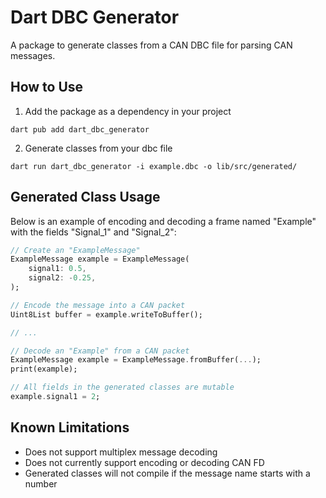 # Dart DBC Generator

A package to generate classes from a CAN DBC file for parsing CAN messages.

## How to Use

1. Add the package as a dependency in your project

```
dart pub add dart_dbc_generator
```

2. Generate classes from your dbc file

```
dart run dart_dbc_generator -i example.dbc -o lib/src/generated/
```

## Generated Class Usage

Below is an example of encoding and decoding a frame named "Example" with the fields "Signal_1" and "Signal_2":

```dart
// Create an "ExampleMessage"
ExampleMessage example = ExampleMessage(
    signal1: 0.5,
    signal2: -0.25,
);

// Encode the message into a CAN packet
Uint8List buffer = example.writeToBuffer();

// ...

// Decode an "Example" from a CAN packet
ExampleMessage example = ExampleMessage.fromBuffer(...);
print(example);

// All fields in the generated classes are mutable
example.signal1 = 2;
```

## Known Limitations

* Does not support multiplex message decoding
* Does not currently support encoding or decoding CAN FD
* Generated classes will not compile if the message name starts with a number
